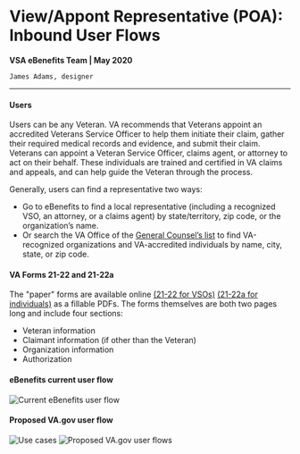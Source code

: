 # View/Appont Representative (POA): Inbound User Flows
**VSA eBenefits Team | May 2020**

`James Adams, designer`

---

#### Users
Users can be any Veteran. VA recommends that Veterans appoint an accredited Veterans Service Officer to help them initiate their claim, gather their required medical records and evidence, and submit their claim. Veterans can appoint a Veteran Service Officer, claims agent, or attorney to act on their behalf. These individuals are trained and certified in VA claims and appeals, and can help guide the Veteran through the process. 

Generally, users can find a representative two ways:
- Go to eBenefits to find a local representative (including a recognized VSO, an attorney, or a claims agent) by state/territory, zip code, or the organization’s name.
- Or search the VA Office of the [General Counsel’s list](https://www.va.gov/ogc/apps/accreditation/index.asp) to find VA-recognized organizations and VA-accredited individuals by name, city, state, or zip code. 

#### VA Forms 21-22 and 21-22a
The "paper" forms are available online [(21-22 for VSOs)](https://www.vba.va.gov/pubs/forms/VBA-21-22A-ARE.pdf) [(21-22a for individuals)](https://www.vba.va.gov/pubs/forms/VBA-21-22-ARE.pdf) as a fillable PDFs. The forms themselves are both two pages long and include four sections:
- Veteran information
- Claimant information (if other than the Veteran)
- Organization information
- Authorization

#### eBenefits current user flow
![Current eBenefits user flow]()

#### Proposed VA.gov user flow
![Use cases]()
![Proposed VA.gov user flows]()

